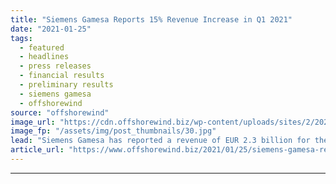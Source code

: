 ```yaml
---
title: "Siemens Gamesa Reports 15% Revenue Increase in Q1 2021"
date: "2021-01-25"
tags: 
  - featured
  - headlines
  - press releases
  - financial results
  - preliminary results
  - siemens gamesa
  - offshorewind
source: "offshorewind"
image_url: "https://cdn.offshorewind.biz/wp-content/uploads/sites/2/2021/01/25112007/Offshore-Growth-Boosts-Siemens-Gamesa-Revenues-in-Q1-2021.jpg"
image_fp: "/assets/img/post_thumbnails/30.jpg"
lead: "Siemens Gamesa has reported a revenue of EUR 2.3 billion for the first quarter"
article_url: "https://www.offshorewind.biz/2021/01/25/siemens-gamesa-reports-15-revenue-increase-in-q1-2021/"
---
```


---
